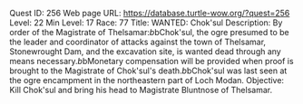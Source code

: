 Quest ID: 256
Web page URL: https://database.turtle-wow.org/?quest=256
Level: 22
Min Level: 17
Race: 77
Title: WANTED: Chok'sul
Description: By order of the Magistrate of Thelsamar:$b$bChok'sul, the ogre presumed to be the leader and coordinator of attacks against the town of Thelsamar, Stonewrought Dam, and the excavation site, is wanted dead through any means necessary.$b$bMonetary compensation will be provided when proof is brought to the Magistrate of Chok'sul's death.$b$bChok'sul was last seen at the ogre encampment in the northeastern part of Loch Modan.
Objective: Kill Chok'sul and bring his head to Magistrate Bluntnose of Thelsamar.
